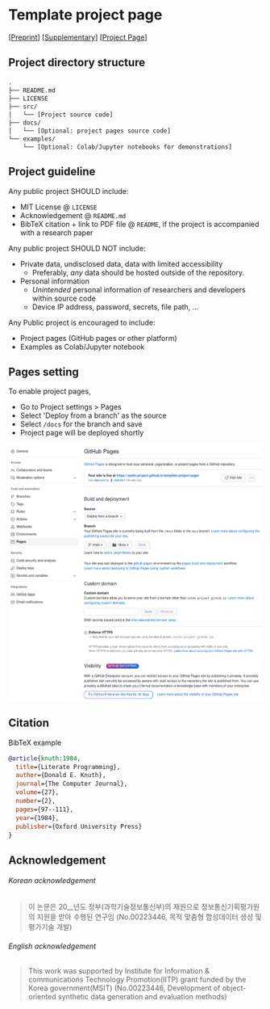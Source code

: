 Template project page
===
[[Preprint](https://sstdv-project.github.io/template-project-page/static/pdfs/sample.pdf)]
[[Supplementary](https://sstdv-project.github.io/template-project-page/static/pdfs/sample.pdf)]
[[Project Page](https://sstdv-project.github.io/template-project-page/)]

## Project directory structure
```
.
├── README.md
├── LICENSE
├── src/
│   └── [Project source code]
├── docs/
│   └── [Optional: project pages source code]
└── examples/
    └── [Optional: Colab/Jupyter notebooks for demonstrations]
```

## Project guideline
Any public project SHOULD include:
* MIT License @ `LICENSE`
* Acknowledgement @ `README.md`
* BibTeX citation + link to PDF file @ `README`, if the project is accompanied with a research paper

Any public project SHOULD NOT include:
* Private data, undisclosed data, data with limited accessibility
  - Preferably, *any* data should be hosted outside of the repository.
* Personal information
  - *Unintended* personal information of researchers and developers within source code
  - Device IP address, password, secrets, file path, ...

Any Public project is encouraged to include:
* Project pages (GitHub pages or other platform)
* Examples as Colab/Jupyter notebook

## Pages setting
To enable project pages,
* Go to Project settings > Pages
* Select 'Deploy from a branch' as the source
* Select `/docs` for the branch and save
* Project page will be deployed shortly

<img src="docs/assets_readme/github-pages-setting-template.png"/>

## Citation

BibTeX example
```bibtex
@article{knuth:1984,
  title={Literate Programming},
  author={Donald E. Knuth},
  journal={The Computer Journal},
  volume={27},
  number={2},
  pages={97--111},
  year={1984},
  publisher={Oxford University Press}
}
```

## Acknowledgement

###### Korean acknowledgement
> 이 논문은 20__년도 정부(과학기술정보통신부)의 재원으로 정보통신기획평가원의 지원을 받아 수행된 연구임 (No.00223446, 목적 맞춤형 합성데이터 생성 및 평가기술 개발)

###### English acknowledgement
> This work was supported by Institute for Information & communications Technology Promotion(IITP) grant funded by the Korea government(MSIT) (No.00223446, Development of object-oriented synthetic data generation and evaluation methods)